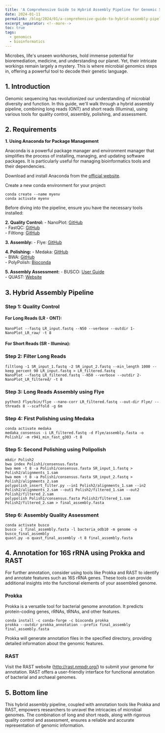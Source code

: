 ```yaml
---
title: 'A Comprehensive Guide to Hybrid Assembly Pipeline for Genomic Sequencing'
date: 2024-01-11
permalink: /blog/2024/01/a-comprehensive-guide-to-hybrid-assembly-pipeline-for-genomic-sequencing
excerpt_separator: <!--more-->
toc: true
tags:
  - genomics
  - bioinformatics
---
```


Microbes, life's unseen workhorses, hold immense potential for bioremediation, medicine, and understanding our planet. Yet, their intricate workings remain largely a mystery. This is where microbial genomics steps in, offering a powerful tool to decode their genetic language.

<!--more-->

## 1. Introduction
Genomic sequencing has revolutionized our understanding of microbial diversity and function. In this guide, we'll walk through a hybrid assembly pipeline, combining long reads (ONT) and short reads (Illumina), using various tools for quality control, assembly, polishing, and assessment.


## 2. Requirements

**1. Using Anaconda for Package Management**

Anaconda is a powerful package manager and environment manager that simplifies the process of installing, managing, and updating software packages. It is particularly useful for managing bioinformatics tools and their dependencies.

Download and install Anaconda from the [official website](https://www.anaconda.com/download).  

Create a new conda environment for your project:
```
conda create --name myenv
conda activate myenv
```

Before diving into the pipeline, ensure you have the necessary tools installed:

**2. Quality Control:**
    - NanoPlot: [GitHub](https://github.com/wdecoster/NanoPlot)  
    - FastQC: [GitHub](https://github.com/s-andrews/FastQC)  
    - Filtlong: [GitHub](https://github.com/rrwick/Filtlong#installation)  

**3. Assembly:**
    - Flye: [GitHub](https://github.com/fenderglass/Flye/blob/flye/docs/INSTALL.md)  

**4. Polishing:**
    - Medaka: [GitHub](https://github.com/nanoporetech/medaka)  
    - BWA: [GitHub](https://github.com/lh3/bwa)  
    - PolyPolish: [Bioconda](https://bioconda.github.io/recipes/polypolish/README.html)  

**5. Assembly Assessment:**
    - BUSCO: [User Guide](https://busco.ezlab.org/busco_userguide.html#conda-package)  
    - QUAST: [Website](https://quast.sourceforge.net/install.html)  

## 3. Hybrid Assembly Pipeline

### Step 1: Quality Control

#### For Long Reads (LR - ONT):
```
NanoPlot --fastq LR_input.fastq --N50 --verbose --outdir 1-NanoPlot_LR_raw/ -t 8
```
#### For Short Reads (SR - Illumina):

### Step 2: Filter Long Reads
```
filtlong -1 SR_input_1.fastq -2 SR_input_2.fastq --min_length 1000 --keep_percent 90 LR_input.fastq > LR_filtered.fastq
NanoPlot --fastq LR_filtered.fastq --N50 --verbose --outdir 2-NanoPlot_LR_filtered/ -t 8
```

### Step 3: Long Reads Assembly using Flye
```
python3 Flye/bin/flye --nano-corr LR_filtered.fastq --out-dir Flye/ --threads 8 --scaffold -g 6m
```

### Step 4: First Polishing using Medaka
```
conda activate medaka
medaka_consensus -i LR_filtered.fastq -d Flye/assembly.fasta -o Polish1/ -m r941_min_fast_g303 -t 8
```

### Step 5: Second Polishing using Polipolish
```
mkdir Polish2
bwa index Polish1/consensus.fasta
bwa mem -t 8 -a Polish1/consensus.fasta SR_input_1.fastq > Polish2/alignments_1.sam
bwa mem -t 8 -a Polish1/consensus.fasta SR_input_2.fastq > Polish2/alignments_2.sam
polypolish_insert_filter.py --in1 Polish2/alignments_1.sam --in2 Polish2/alignments_2.sam --out1 Polish2/filtered_1.sam --out2 Polish2/filtered_2.sam
polypolish Polish1/consensus.fasta Polish2/filtered_1.sam Polish2/filtered_2.sam > final_assembly.fasta
```

### Step 6: Assembly Quality Assessment
```
conda activate busco
busco -i final_assembly.fasta -l bacteria_odb10 -m genome -o busco_final_assembly
quast.py -o quast_final_assembly -t 8 final_assembly.fasta
```

## 4. Annotation for 16S rRNA using Prokka and RAST

For further annotation, consider using tools like Prokka and RAST to identify and annotate features such as 16S rRNA genes. These tools can provide additional insights into the functional elements of your assembled genome.

### Prokka 

Prokka is a versatile tool for bacterial genome annotation. It predicts protein-coding genes, rRNAs, tRNAs, and other features.

```
conda install -c conda-forge -c bioconda prokka
prokka --outdir prokka_annotation --prefix final_assembly final_assembly.fasta
```

Prokka will generate annotation files in the specified directory, providing detailed information about the genomic features.

### RAST

Visit the RAST website (http://rast.nmpdr.org/) to submit your genome for annotation. RAST offers a user-friendly interface for functional annotation of bacterial and archaeal genomes.

## 5. Bottom line

This hybrid assembly pipeline, coupled with annotation tools like Prokka and RAST, empowers researchers to unravel the intricacies of microbial genomes. The combination of long and short reads, along with rigorous quality control and assessment, ensures a reliable and accurate representation of genomic information.

